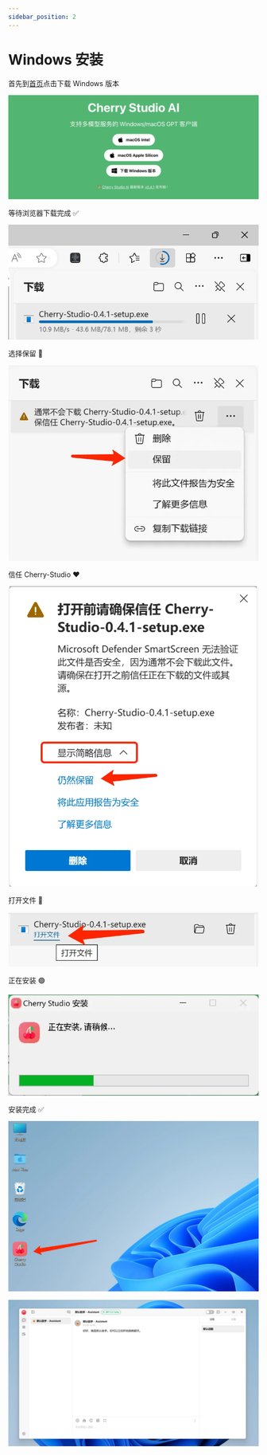 ```yaml
---
sidebar_position: 2
---
```


# Windows 安装

首先到[首页](/)点击下载 Windows 版本

![](images/2024-07-30-14-05-07.webp)

等待浏览器下载完成 ✅

![](images/2024-07-30-14-56-27.webp)

选择保留 💾

![](images/2024-07-30-14-05-19.webp)

信任 Cherry-Studio ❤️

![](images/2024-07-30-14-05-30.webp)

打开文件 📂

![](images/2024-07-30-14-51-12.webp)

正在安装 🟢

![](images/2024-07-30-14-05-36.webp)

安装完成 ✅

![](images/2024-07-30-14-05-45.webp)

![](images/2024-07-30-14-15-08.webp)
